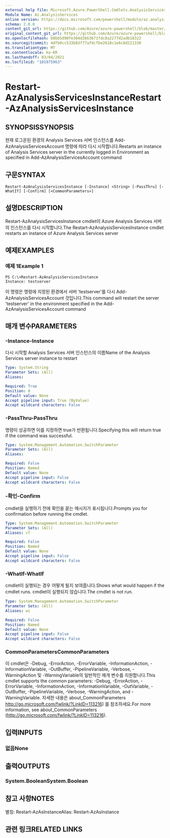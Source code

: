 ```yaml
---
external help file: Microsoft.Azure.PowerShell.Cmdlets.AnalysisServices.Dataplane.dll-Help.xml
Module Name: Az.AnalysisServices
online version: https://docs.microsoft.com/powershell/module/az.analysisservices/restart-azanalysisservicesinstance
schema: 2.0.0
content_git_url: https://github.com/Azure/azure-powershell/blob/master/src/AnalysisServices/AnalysisServices/help/Restart-AzAnalysisServicesInstance.md
original_content_git_url: https://github.com/Azure/azure-powershell/blob/master/src/AnalysisServices/AnalysisServices/help/Restart-AzAnalysisServicesInstance.md
ms.openlocfilehash: b0bb5d90fe304d2663671fdc8a2277d2adb18322
ms.sourcegitcommit: 4dfb0cc533b83f77afdcfbe2618c1e6c8d221330
ms.translationtype: MT
ms.contentlocale: ko-KR
ms.lasthandoff: 03/04/2021
ms.locfileid: "101975963"
---
```

# <span data-ttu-id="1ee63-101">Restart-AzAnalysisServicesInstance</span><span class="sxs-lookup"><span data-stu-id="1ee63-101">Restart-AzAnalysisServicesInstance</span></span>

## <span data-ttu-id="1ee63-102">SYNOPSIS</span><span class="sxs-lookup"><span data-stu-id="1ee63-102">SYNOPSIS</span></span>
<span data-ttu-id="1ee63-103">현재 로그온된 환경의 Analysis Services 서버 인스턴스를 Add-AzAnalysisServicesAccount 명령에 따라 다시 시작합니다.</span><span class="sxs-lookup"><span data-stu-id="1ee63-103">Restarts an instance of Analysis Services server in the currently logged in Environment as specified in Add-AzAnalysisServicesAccount command</span></span>

## <span data-ttu-id="1ee63-104">구문</span><span class="sxs-lookup"><span data-stu-id="1ee63-104">SYNTAX</span></span>

```
Restart-AzAnalysisServicesInstance [-Instance] <String> [-PassThru] [-WhatIf] [-Confirm] [<CommonParameters>]
```

## <span data-ttu-id="1ee63-105">설명</span><span class="sxs-lookup"><span data-stu-id="1ee63-105">DESCRIPTION</span></span>
<span data-ttu-id="1ee63-106">Restart-AzAnalysisServicesInstance cmdlet이 Azure Analysis Services 서버의 인스턴스를 다시 시작합니다.</span><span class="sxs-lookup"><span data-stu-id="1ee63-106">The Restart-AzAnalysisServicesInstance cmdlet restarts an instance of Azure Analysis Services server</span></span>

## <span data-ttu-id="1ee63-107">예제</span><span class="sxs-lookup"><span data-stu-id="1ee63-107">EXAMPLES</span></span>

### <span data-ttu-id="1ee63-108">예제 1</span><span class="sxs-lookup"><span data-stu-id="1ee63-108">Example 1</span></span>
```
PS C:\>Restart-AzAnalysisServicesInstance
Instance: testserver
```

<span data-ttu-id="1ee63-109">이 명령은 명령에 지정된 환경에서 서버 'testserver'를 다시 Add-AzAnalysisServicesAccount 것입니다.</span><span class="sxs-lookup"><span data-stu-id="1ee63-109">This command will restart the server 'testserver' in the environment specified in the Add-AzAnalysisServicesAccount command</span></span>

## <span data-ttu-id="1ee63-110">매개 변수</span><span class="sxs-lookup"><span data-stu-id="1ee63-110">PARAMETERS</span></span>

### <span data-ttu-id="1ee63-111">-Instance</span><span class="sxs-lookup"><span data-stu-id="1ee63-111">-Instance</span></span>
<span data-ttu-id="1ee63-112">다시 시작할 Analysis Services 서버 인스턴스의 이름</span><span class="sxs-lookup"><span data-stu-id="1ee63-112">Name of the Analysis Services server instance to restart</span></span>

```yaml
Type: System.String
Parameter Sets: (All)
Aliases:

Required: True
Position: 0
Default value: None
Accept pipeline input: True (ByValue)
Accept wildcard characters: False
```

### <span data-ttu-id="1ee63-113">-PassThru</span><span class="sxs-lookup"><span data-stu-id="1ee63-113">-PassThru</span></span>
<span data-ttu-id="1ee63-114">명령이 성공하면 이를 지정하면 true가 반환됩니다.</span><span class="sxs-lookup"><span data-stu-id="1ee63-114">Specifying this will return true if the command was successful.</span></span>

```yaml
Type: System.Management.Automation.SwitchParameter
Parameter Sets: (All)
Aliases:

Required: False
Position: Named
Default value: None
Accept pipeline input: False
Accept wildcard characters: False
```

### <span data-ttu-id="1ee63-115">-확인</span><span class="sxs-lookup"><span data-stu-id="1ee63-115">-Confirm</span></span>
<span data-ttu-id="1ee63-116">cmdlet을 실행하기 전에 확인을 묻는 메시지가 표시됩니다.</span><span class="sxs-lookup"><span data-stu-id="1ee63-116">Prompts you for confirmation before running the cmdlet.</span></span>

```yaml
Type: System.Management.Automation.SwitchParameter
Parameter Sets: (All)
Aliases: cf

Required: False
Position: Named
Default value: None
Accept pipeline input: False
Accept wildcard characters: False
```

### <span data-ttu-id="1ee63-117">-WhatIf</span><span class="sxs-lookup"><span data-stu-id="1ee63-117">-WhatIf</span></span>
<span data-ttu-id="1ee63-118">cmdlet이 실행되는 경우 어떻게 될지 보여줍니다.</span><span class="sxs-lookup"><span data-stu-id="1ee63-118">Shows what would happen if the cmdlet runs.</span></span>
<span data-ttu-id="1ee63-119">cmdlet이 실행되지 않습니다.</span><span class="sxs-lookup"><span data-stu-id="1ee63-119">The cmdlet is not run.</span></span>

```yaml
Type: System.Management.Automation.SwitchParameter
Parameter Sets: (All)
Aliases: wi

Required: False
Position: Named
Default value: None
Accept pipeline input: False
Accept wildcard characters: False
```

### <span data-ttu-id="1ee63-120">CommonParameters</span><span class="sxs-lookup"><span data-stu-id="1ee63-120">CommonParameters</span></span>
<span data-ttu-id="1ee63-121">이 cmdlet은 -Debug, -ErrorAction, -ErrorVariable, -InformationAction, -InformationVariable, -OutBuffer, -PipelineVariable, -Verbose, -WarningAction 및 -WarningVariable의 일반적인 매개 변수를 지원합니다.</span><span class="sxs-lookup"><span data-stu-id="1ee63-121">This cmdlet supports the common parameters: -Debug, -ErrorAction, -ErrorVariable, -InformationAction, -InformationVariable, -OutVariable, -OutBuffer, -PipelineVariable, -Verbose, -WarningAction, and -WarningVariable.</span></span> <span data-ttu-id="1ee63-122">자세한 내용은 about_CommonParameters http://go.microsoft.com/fwlink/?LinkID=113216) 를 참조하세요.</span><span class="sxs-lookup"><span data-stu-id="1ee63-122">For more information, see about_CommonParameters (http://go.microsoft.com/fwlink/?LinkID=113216).</span></span>

## <span data-ttu-id="1ee63-123">입력</span><span class="sxs-lookup"><span data-stu-id="1ee63-123">INPUTS</span></span>

### <span data-ttu-id="1ee63-124">없음</span><span class="sxs-lookup"><span data-stu-id="1ee63-124">None</span></span>

## <span data-ttu-id="1ee63-125">출력</span><span class="sxs-lookup"><span data-stu-id="1ee63-125">OUTPUTS</span></span>

### <span data-ttu-id="1ee63-126">System.Boolean</span><span class="sxs-lookup"><span data-stu-id="1ee63-126">System.Boolean</span></span>

## <span data-ttu-id="1ee63-127">참고 사항</span><span class="sxs-lookup"><span data-stu-id="1ee63-127">NOTES</span></span>
<span data-ttu-id="1ee63-128">별칭: Restart-AzAsInstance</span><span class="sxs-lookup"><span data-stu-id="1ee63-128">Alias: Restart-AzAsInstance</span></span>

## <span data-ttu-id="1ee63-129">관련 링크</span><span class="sxs-lookup"><span data-stu-id="1ee63-129">RELATED LINKS</span></span>
